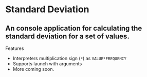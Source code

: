 # Standard Deviation
 **An console application for calculating the standard deviation for a set of values.**
 ---
 Features
* Interpreters multiplication sign (`*`) as `VALUE*FREQUENCY`
* Supports launch with arguments
* More coming soon.
